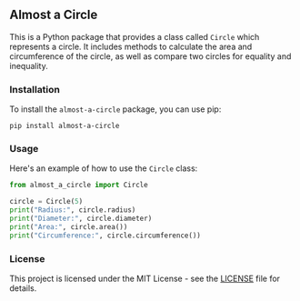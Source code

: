 
## Almost a Circle

This is a Python package that provides a class called `Circle` which represents a circle. It includes methods to calculate the area and circumference of the circle, as well as compare two circles for equality and inequality.

### Installation

To install the `almost-a-circle` package, you can use pip:

```shell
pip install almost-a-circle
```

### Usage

Here's an example of how to use the `Circle` class:

```python
from almost_a_circle import Circle

circle = Circle(5)
print("Radius:", circle.radius)
print("Diameter:", circle.diameter)
print("Area:", circle.area())
print("Circumference:", circle.circumference())
```

### License

This project is licensed under the MIT License - see the [LICENSE](LICENSE) file for details.



